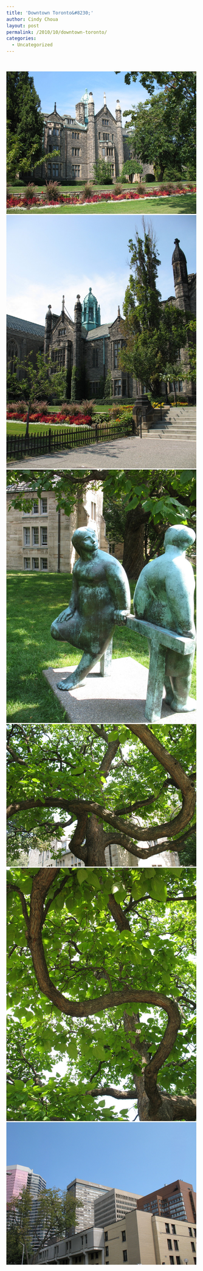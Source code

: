 ```yaml
---
title: 'Downtown Toronto&#8230;'
author: Cindy Choua
layout: post
permalink: /2010/10/downtown-toronto/
categories:
  - Uncategorized
---
```

&nbsp; 

<div class='p_embed p_image_embed'>
  <a href="/wp-content/uploads/2010/10/img_4088-scaled-1000.jpg"><img alt="Img_4088" height="375" src="/wp-content/uploads/2010/10/img_4088-scaled-1000.jpg?w=300" width="500" /></a><a href="/wp-content/uploads/2010/10/img_4090-scaled-1000.jpg"><img alt="Img_4090" height="667" src="/wp-content/uploads/2010/10/img_4090-scaled-1000.jpg?w=225" width="500" /></a><a href="/wp-content/uploads/2010/10/img_4092-scaled-1000.jpg"><img alt="Img_4092" height="667" src="/wp-content/uploads/2010/10/img_4092-scaled-1000.jpg?w=225" width="500" /></a><a href="/wp-content/uploads/2010/10/img_4093-scaled-1000.jpg"><img alt="Img_4093" height="375" src="/wp-content/uploads/2010/10/img_4093-scaled-1000.jpg?w=300" width="500" /></a><a href="/wp-content/uploads/2010/10/img_4095-scaled-1000.jpg"><img alt="Img_4095" height="667" src="/wp-content/uploads/2010/10/img_4095-scaled-1000.jpg?w=225" width="500" /></a><a href="/wp-content/uploads/2010/10/img_4097-scaled-1000.jpg"><img alt="Img_4097" height="375" src="/wp-content/uploads/2010/10/img_4097-scaled-1000.jpg?w=300" width="500" /></a>
</div>